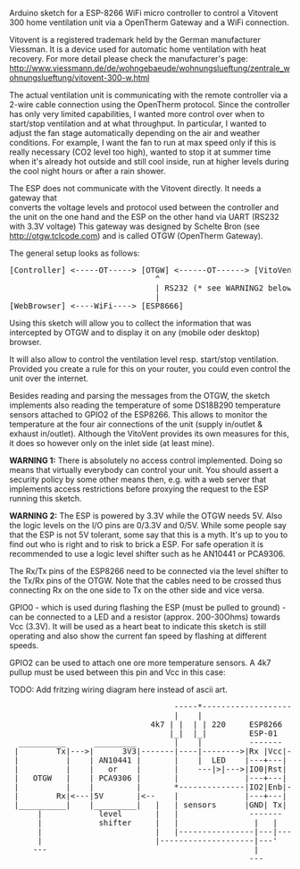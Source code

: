 Arduino sketch for a ESP-8266 WiFi micro controller to control a Vitovent 300 
home ventilation unit via a OpenTherm Gateway and a WiFi connection.

Vitovent is a registered trademark held by the German manufacturer Viessman.
It is a device used for automatic home ventilation with heat recovery.
For more detail please check the manufacturer's page:
http://www.viessmann.de/de/wohngebaeude/wohnungslueftung/zentrale_wohnungslueftung/vitovent-300-w.html

The actual ventilation unit is communicating with the remote controller via a 
2-wire cable connection using the OpenTherm protocol. 
Since the controller has only very limited capabilities, I wanted more control 
over when to start/stop ventilation and at what throughput.
In particular, I wanted to adjust the fan stage automatically depending on the
air and weather conditions. For example, I want the fan to run at max speed only
if this is really necessary (CO2 level too high), wanted to stop it at summer 
time when it's already hot outside and still cool inside, run at higher levels
during the cool night hours or after a rain shower.    

The ESP does not communicate with the Vitovent directly. It needs a gateway that  
converts the voltage levels and protocol used between the controller and the unit
on the one hand and the ESP on the other hand via UART (RS232 with 3.3V voltage)
This gateway was designed by Schelte Bron (see http://otgw.tclcode.com) and is
called OTGW (OpenTherm Gateway).

The general setup looks as follows:

<pre>
[Controller] <-----OT-----> [OTGW] <------OT------> [VitoVent]
                               ^
                               | RS232 (* see WARNING2 below)      
                               |     
[WebBrowser] <----WiFi----> [ESP8666]  
</pre>

Using this sketch will allow you to collect the information that was intercepted by 
OTGW and to display it on any (mobile oder desktop) browser.
 
It will also allow to control the ventilation level resp. start/stop ventilation.
Provided you create a rule for this on your router, you could even control the unit
over the internet.

Besides reading and parsing the messages from the OTGW, the sketch implements also
reading the temperature of some DS18B290 temperature sensors attached to GPIO2 of the
ESP8266. This allows to monitor the temperature at the four air connections of the
unit (supply in/outlet & exhaust in/outlet). Although the VitoVent provides its own
measures for this, it does so however only on the inlet side (at least mine).  
 
<b>WARNING 1:</b> There is absolutely no access control implemented. Doing so means that 
virtually everybody can control your unit. You should assert a security policy 
by some other means then, e.g. with a web server that implements access restrictions
before proxying the request to the ESP running this sketch.

<b>WARNING 2:</b> The ESP is powered by 3.3V while the OTGW needs 5V. Also the logic levels
on the I/O pins are 0/3.3V and 0/5V. While some people say that the ESP is not 5V
tolerant, some say that this is a myth. It's up to you to find out who is right and
to risk to brick a ESP. For safe operation it is recommended to use a logic level
shifter such as he AN10441 or PCA9306.

The Rx/Tx pins of the ESP8266 need to be connected via the level shifter to the
Tx/Rx pins of the OTGW. Note that the cables need to be crossed thus connecting Rx
on the one side to Tx on the other side and vice versa.

GPIO0 - which is used during flashing the ESP (must be pulled to ground) - can be
connected to a LED and a resistor (approx. 200-30Ohms) towards Vcc (3.3V). 
It will be used as a heart beat to indicate this sketch is still operating and also
show the current fan speed by flashing at different speeds.   

GPIO2 can be used to attach one ore more temperature sensors. A 4k7 pullup must be
used between this pin and Vcc in this case:

TODO: Add fritzing wiring diagram here instead of ascii art.
<pre>
                                   -----*-----------------------*-----> +3.3v
                                   |    |                       |
                              4k7 | |  | | 220     ESP8266      |
                                  |_|  |_|         ESP-01       |
  __________      _________        |    |          -------      |
 |        Tx|--->|      3V3|-------|----|-------->|Rx |Vcc|-----*
 |          |    | AN10441 |       |    |  LED    |---+---|     |
 |          |    |   or    |       |    ---|>|--->|IO0|Rst|     |
 |   OTGW   |    | PCA9306 |       |              |---+---|     |
 |          |    |         |       *--------------|IO2|Enb|-----*
 |        Rx|<---|5V       |<--    |              |---+---|     |
 |__________|    |_________|   |   | sensors      |GND| Tx|     |
      |            level       |   |               -------      |      Sensors:
      |            shifter     |   |                |   |       -----> Vcc
      |                        |   |----------------|---|------------> Data
      |                        |--------------------|---'       -----> GND
     ---                                            |           |
                                                   ---         ---
 </pre>
